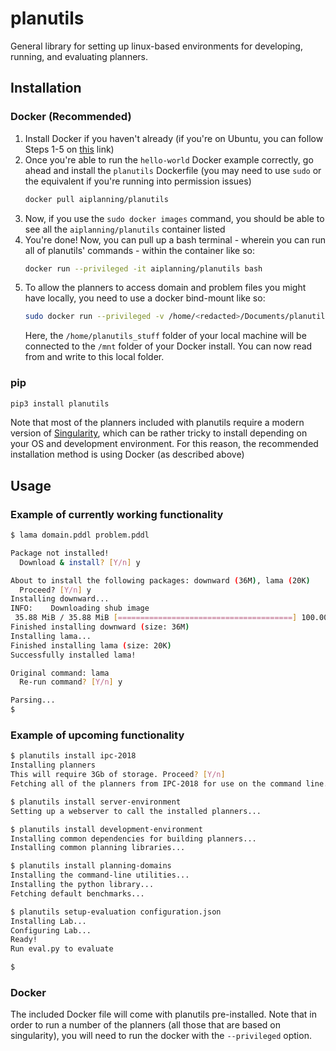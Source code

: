 # planutils

General library for setting up linux-based environments for developing, running, and evaluating planners.

## Installation

### Docker (Recommended)
1. Install Docker if you haven't already (if you're on Ubuntu, you can follow Steps 1-5 on [this](https://www.tecmint.com/install-docker-and-run-docker-containers-in-ubuntu/) link)
2. Once you're able to run the `hello-world` Docker example correctly, go ahead and install the `planutils` Dockerfile (you may need to use `sudo` or the equivalent if you're running into permission issues)
    ```bash
    docker pull aiplanning/planutils
    ```
3. Now, if you use the `sudo docker images` command, you should be able to see all the `aiplanning/planutils` container listed
4. You're done! Now, you can pull up a bash terminal - wherein you can run all of planutils' commands - within the container like so:
    ```bash
    docker run --privileged -it aiplanning/planutils bash
    ```
5. To allow the planners to access domain and problem files you might have locally, you need to use a docker bind-mount like so:
    ```bash
    sudo docker run --privileged -v /home/<redacted>/Documents/planutils_stuff:/mnt/ -it aiplanning/planutils bash
    ```
    Here, the `/home/planutils_stuff` folder of your local machine will be connected to the `/mnt` folder of your Docker install. You can now read from and write to this local folder.


### pip
```bash
pip3 install planutils
```

Note that most of the planners included with planutils require a modern version of [Singularity](https://sylabs.io/docs/), which can be rather tricky to install depending on your OS and development environment. For this reason, the recommended installation method is using Docker (as described above)

## Usage

### Example of currently working functionality

```bash
$ lama domain.pddl problem.pddl

Package not installed!
  Download & install? [Y/n] y

About to install the following packages: downward (36M), lama (20K)
  Proceed? [Y/n] y
Installing downward...
INFO:    Downloading shub image
 35.88 MiB / 35.88 MiB [=======================================] 100.00% 3.99 MiB/s 8s
Finished installing downward (size: 36M)
Installing lama...
Finished installing lama (size: 20K)
Successfully installed lama!

Original command: lama
  Re-run command? [Y/n] y

Parsing...
$
```

### Example of upcoming functionality

```bash
$ planutils install ipc-2018
Installing planners
This will require 3Gb of storage. Proceed? [Y/n]
Fetching all of the planners from IPC-2018 for use on the command line...

$ planutils install server-environment
Setting up a webserver to call the installed planners...

$ planutils install development-environment
Installing common dependencies for building planners...
Installing common planning libraries...

$ planutils install planning-domains
Installing the command-line utilities...
Installing the python library...
Fetching default benchmarks...

$ planutils setup-evaluation configuration.json
Installing Lab...
Configuring Lab...
Ready!
Run eval.py to evaluate

$
```

### Docker

The included Docker file will come with planutils pre-installed. Note that in order to
run a number of the planners (all those that are based on singularity), you will need
to run the docker with the `--privileged` option.
